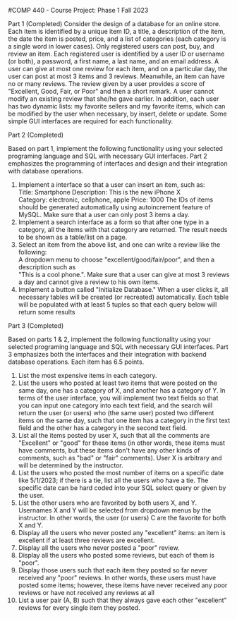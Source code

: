 #COMP 440 - Course Project: Phase 1 
Fall 2023 

Part 1 (Completed)
Consider the design of a database for an online store. Each item is identified by a unique item ID, a 
title, a description of the item, the date the item is posted, price, and a list of categories (each category 
is a single word in lower cases). Only registered users can post, buy, and review an item. Each registered 
user is identified by a user ID or username (or both), a password, a first name, a last name, and an email 
address. A user can give at most one review for each item, and on a particular day, the user can post at 
most 3 items and 3 reviews. Meanwhile, an item can have no or many reviews. The review given by a 
user provides a score of "Excellent, Good, Fair, or Poor" and then a short remark. A user cannot modify 
an existing review that she/he gave earlier. In addition, each user has two dynamic lists: my favorite 
sellers and my favorite items, which can be modified by the user when necessary, by insert, delete or 
update. 
Some simple GUI interfaces are required for each functionality.

Part 2 (Completed)

Based on part 1, implement the following functionality using your selected programing language and 
SQL with necessary GUI interfaces. Part 2 emphasizes the programming of interfaces and design and 
their integration with database operations.  
1. Implement a interface so that a user can insert an item, such as:  
  Title: Smartphone 
  Description: This is the new iPhone X  
  Category: electronic, cellphone, apple 
  Price: 1000 
  The IDs of items should be generated automatically using autoincrement feature of MySQL. 
  Make sure that a user can only post 3 items a day. 
2. Implement a search interface as a form so that after one type in a category, all the 
items with that category are returned. The result needs to be shown as a table/list on a page. 
3. Select an item from the above list, and one can write a review like the following:  
  A dropdown menu to choose "excellent/good/fair/poor", and then a description such as    
  "This is a cool phone.".
  Make sure that a user can give at most 3 reviews a day and cannot give a review to his own 
  items. 
4. Implement a button called "Initialize Database." When a user clicks it, all 
necessary tables will be created (or recreated) automatically. Each table will be populated with at 
least 5 tuples so that each query below will return some results

Part 3 (Completed)

Based on parts 1 & 2, implement the following functionality using your selected programing language 
and SQL with necessary GUI interfaces. Part 3 emphasizes both the interfaces and their integration 
with backend database operations. Each item has 6.5 points. 
1. List the most expensive items in each category. 
2. List the users who posted at least two items that were posted on the same day, one has a category 
of X, and another has a category of Y. In terms of the user interface, you will implement two 
text fields so that you can input one category into each text field, and the search will return the 
user (or users) who (the same user) posted two different items on the same day, such that one 
item has a category in the first text field and the other has a category in the second text field.
3. List all the items posted by user X, such that all the comments are "Excellent" or "good" for 
these items (in other words, these items must have comments, but these items don't have any 
other kinds of comments, such as "bad" or "fair" comments). User X is arbitrary and will be 
determined by the instructor. 
4. List the users who posted the most number of items on a specific date like 5/1/2023; if there is 
a tie, list all the users who have a tie. The specific date can be hard coded into your SQL select 
query or given by the user. 
5. List the other users who are favorited by both users X, and Y. Usernames X and Y will be 
selected from dropdown menus by the instructor. In other words, the user (or users) C are the 
favorite for both X and Y. 
6.   Display all the users who never posted any "excellent" items: an item is excellent if at least 
three reviews are excellent.  
7.   Display all the users who never posted a "poor" review. 
8.   Display all the users who posted some reviews, but each of them is "poor". 
9.   Display those users such that each item they posted so far never received any "poor" reviews. 
In other words, these users must have posted some items; however, these items have never 
received any poor reviews or have not received any reviews at all
10. List a user pair (A, B) such that they always gave each other "excellent" reviews for every single 
item they posted.  
